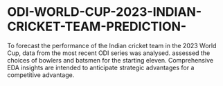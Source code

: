 # ODI-WORLD-CUP-2023-INDIAN-CRICKET-TEAM-PREDICTION-
To forecast the performance of the Indian cricket team in the 2023 World Cup, data from the most recent ODI series was analysed. assessed the choices of bowlers and batsmen for the starting eleven. Comprehensive EDA insights are intended to anticipate strategic advantages for a competitive advantage.
